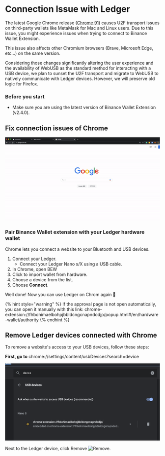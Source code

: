 # Connection Issue with Ledger

The latest Google Chrome release ([Chrome 91](https://chromium.googlesource.com/chromium/src/+log/90.0.4430.212..91.0.4472.77?pretty=fuller\&n=10000))  causes U2F transport issues on third-party wallets like MetaMask for Mac and Linux users. Due to this issue, you might experience issues when trying to connect to Binance Wallet Extension.&#x20;

This issue also affects other Chromium browsers (Brave, Microsoft Edge, etc…) on the same version.&#x20;

Considering those changes significantly altering the user experience and the availability of WebUSB as the standard method for interacting with a USB device, we plan to sunset the U2F transport and migrate to WebUSB to natively communicate with Ledger devices. However, we will preserve old logic for Firefox.&#x20;

### Before you start

* Make sure you are using the latest version of Binance Wallet Extension (v2.4.0).&#x20;

## Fix connection issues of Chrome

![](../../../.gitbook/assets/ezgif-3-8388cfb9e5fd.gif)

### Pair Binance Wallet extension with your Ledger hardware wallet

Chrome lets you connect a website to your Bluetooth and USB devices.&#x20;

1. Connect your Ledger.
   * Connect your Ledger Nano s/X using a USB cable.
2. In Chrome, open BEW
3. Click to import wallet from hardware.
4. Choose a device from the list.
5. Choose **Connect**.

Well done! Now you can use Ledger on Chrom again 🎉

{% hint style="warning" %}
If the approval page is not open automatically, you can open it manually with this link:  chrome-extension://fhbohimaelbohpjbbldcngcnapndodjp/popup.html#/en/hardware-wallet/authority
{% endhint %}

## Remove Ledger devices connected with Chrome

To remove a website's access to your USB devices, follow these steps:

**First, go to** chrome://settings/content/usbDevices?search=device&#x20;

![](<../../../.gitbook/assets/image (63).png>)

Next to the Ledger device, click Remove ![Remove](https://lh3.googleusercontent.com/xCpR2wcJLqNt3syGBZWIXWJnNDZieI6aPfEDyL1Ts5Vn7nR0eQ7YK7MdELRVhwfkPEc).

